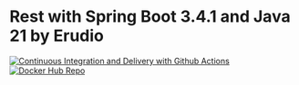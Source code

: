 # Rest with Spring Boot 3.4.1 and Java 21 by Erudio

[![Continuous Integration and Delivery with Github Actions](https://github.com/leandrocgsi/rest-with-spring-boot-and-java-erudio/actions/workflows/continuous-deployment.yml/badge.svg)](https://github.com/leandrocgsi/rest-with-spring-boot-and-java-erudio/actions/workflows/continuous-deployment.yml)
[![Docker Hub Repo](https://img.shields.io/docker/pulls/leandrocgsi/rest-with-spring-boot-erudio.svg)](https://hub.docker.com/repository/docker/leandrocgsi/rest-with-spring-boot-erudio)